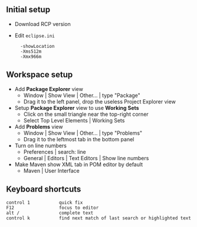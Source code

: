 Initial setup
-------------

- Download RCP version
- Edit `eclipse.ini`

        -showLocation
        -Xms512m
        -Xmx966m

Workspace setup
---------------

- Add **Package Explorer** view
    - Window | Show View | Other... | type "Package"
    - Drag it to the left panel, drop the useless Project Explorer view
- Setup **Package Explorer** view to use **Working Sets**
    - Click on the small triangle near the top-right corner
    - Select Top Level Elements | Working Sets
- Add **Problems** view
    - Window | Show View | Other... | type "Problems"
    - Drag it to the leftmost tab in the bottom panel
- Turn on line numbers
    - Preferences | search: line
    - General | Editors | Text Editors | Show line numbers
- Make Maven show XML tab in POM editor by default
    - Maven | User Interface

Keyboard shortcuts
------------------

    control 1           quick fix
    F12                 focus to editor
    alt /               complete text
    control k           find next match of last search or highlighted text
